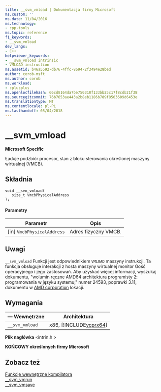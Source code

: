```yaml
---
title: __svm_vmload | Dokumentacja firmy Microsoft
ms.custom: ''
ms.date: 11/04/2016
ms.technology:
- cpp-tools
ms.topic: reference
f1_keywords:
- __svm_vmload
dev_langs:
- C++
helpviewer_keywords:
- __svm_vmload intrinsic
- VMLOAD instruction
ms.assetid: b46a5592-db76-4ffc-8694-2f3494e28bed
author: corob-msft
ms.author: corob
ms.workload:
- cplusplus
ms.openlocfilehash: 66cd8164da7be750310f133bb25c17f8cdb21f38
ms.sourcegitcommit: 76b7653ae443a2b8eb1186b789f8503609d6453e
ms.translationtype: MT
ms.contentlocale: pl-PL
ms.lasthandoff: 05/04/2018
---
```

# <a name="svmvmload"></a>__svm_vmload
**Microsoft Specific**  
  
 Ładuje podzbiór procesor, stan z bloku sterowania określonej maszyny wirtualnej (VMCB).  
  
## <a name="syntax"></a>Składnia  
  
```  
void __svm_vmload(  
   size_t VmcbPhysicalAddress  
);  
```  
  
#### <a name="parameters"></a>Parametry  
  
|Parametr|Opis|  
|---------------|-----------------|  
|[in] `VmcbPhysicalAddress`|Adres fizyczny VMCB.|  
  
## <a name="remarks"></a>Uwagi  
 `__svm_vmload` Funkcji jest odpowiednikiem `VMLOAD` maszyny instrukcji. Ta funkcja obsługuje interakcji z hosta maszyny wirtualnej monitor Gość operacyjnego i jego zastosowań. Aby uzyskać więcej informacji, wyszukaj dokumentu, "wolumin ręczne AMD64 architektura programisty 2: programowania w języku systemu," numer 24593, poprawki 3.11, dokumentu w [AMD corporation](http://go.microsoft.com/fwlink/p/?linkid=23746) lokacji.  
  
## <a name="requirements"></a>Wymagania  
  
|— Wewnętrzne|Architektura|  
|---------------|------------------|  
|`__svm_vmload`|x86, [!INCLUDE[vcprx64](../assembler/inline/includes/vcprx64_md.md)]|  
  
 **Plik nagłówka** \<intrin.h >  
  
**KOŃCOWY określonych firmy Microsoft**  
  
## <a name="see-also"></a>Zobacz też  
 [Funkcje wewnętrzne kompilatora](../intrinsics/compiler-intrinsics.md)   
 [__svm_vmrun](../intrinsics/svm-vmrun.md)   
 [__svm_vmsave](../intrinsics/svm-vmsave.md)